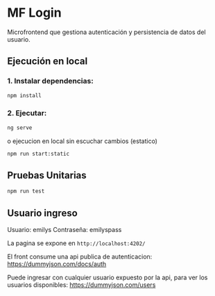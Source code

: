# MF Login

Microfrontend que gestiona autenticación y persistencia de datos del usuario.

## Ejecución en local

### 1. Instalar dependencias:

```bash
npm install
```

### 2. Ejecutar:

```bash
ng serve
```

o ejecucion en local sin escuchar cambios (estatico)

```bash
npm run start:static
```

## Pruebas Unitarias

```bash
npm run test
```

## Usuario ingreso
Usuario: emilys
Contraseña: emilyspass

La pagina se expone en `http://localhost:4202/` 

El front consume una api publica de autenticacion: https://dummyjson.com/docs/auth

Puede ingresar con cualquier usuario expuesto por la api, para ver los usuarios disponibles: https://dummyjson.com/users 